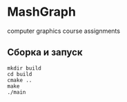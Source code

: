 # MashGraph
computer graphics course assignments
## Сборка и запуск

```
mkdir build
cd build
cmake ..
make
./main
```
